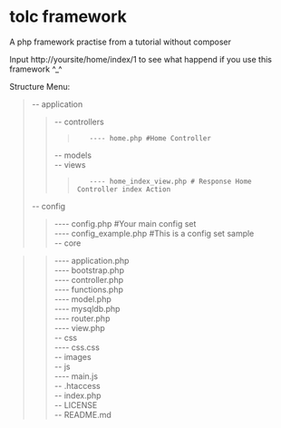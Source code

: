 # tolc framework
A php framework practise  from a tutorial without composer

Input http://yoursite/home/index/1 to see what happend if you use this framework ^_^

Structure Menu: 

>-- application   
>>    -- controllers  
>>>        ---- home.php #Home Controller   
>>    -- models   
>>    -- views   
>>>        ---- home_index_view.php # Response Home Controller index Action   
>-- config   
>>    ---- config.php #Your main config set     
>>    ---- config_example.php #This is a config set sample     
>-- core    
  
>>   ---- application.php     
>>   ---- bootstrap.php    
>>   ---- controller.php     
>>   ---- functions.php      
>>   ---- model.php      
>>   ---- mysqldb.php      
>>   ---- router.php      
>>   ---- view.php       
>-- css     
>>    ---- css.css    
>-- images     
>-- js     
>>    ---- main.js    
>-- .htaccess      
>-- index.php     
>-- LICENSE      
>-- README.md   
